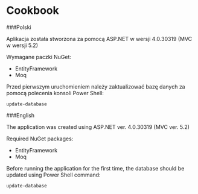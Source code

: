 # Cookbook
###Polski

Aplikacja została stworzona za pomocą ASP.NET w wersji 4.0.30319 (MVC w wersji 5.2)

Wymagane paczki NuGet:
- EntityFramework
- Moq

Przed pierwszym uruchomieniem należy zaktualizować bazę danych za pomocą polecenia konsoli Power Shell:
```
update-database
```

###English

The application was created using ASP.NET ver. 4.0.30319 (MVC ver. 5.2)

Required NuGet packages:
- EntityFramework
- Moq

Before running the application for the first time, the database should be updated using Power Shell command:
```
update-database
```
